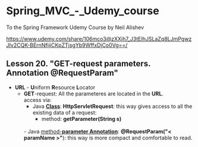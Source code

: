 # Spring_MVC_-_Udemy_course
To the Spring Framework Udemy Course by Neil Alishev

https://www.udemy.com/share/106mco3@zXXjh7_J3tEIhJSLaZq8LJmPgwzJIv2CQK-BErnNfijiCKpZTjsgYb9WffxDjCo0Vg==/

<h2>Lesson 20. "GET-request parameters. Annotation @RequestParam"</h2>

- <b>URL</b> - <b>U</b>niform <b>R</b>esource <b>L</b>ocator
  - <b>GET</b>-request: All the parameteres are located in the <b>URL</b>.<br> access via:
    - Java <b><u>Class</u></b>: <b>HttpServletRequest</b>: this way gives access to all the
      existing data of a request:
        - method: <b>getParameter(String s)</b>
    <br>
    - Java <u>method-<b>parameter Annotation</b></u>: <b>@RequestParam("< paramName >"</b>):
    this way is more compact and comfortable to read.
  